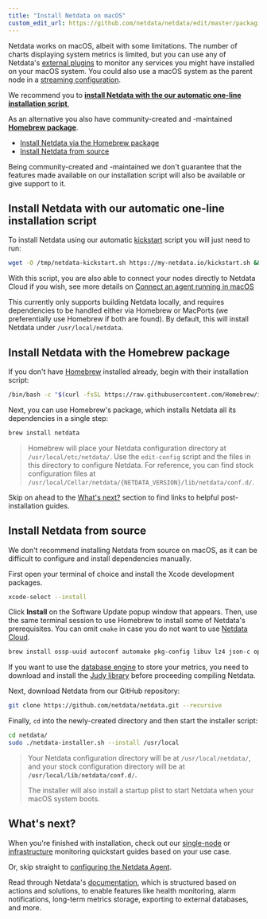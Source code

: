 ```yaml
---
title: "Install Netdata on macOS"
custom_edit_url: https://github.com/netdata/netdata/edit/master/packaging/installer/methods/macos.md
---
```




Netdata works on macOS, albeit with some limitations. The number of charts displaying system metrics is limited, but you
can use any of Netdata's [external plugins](/docs/agent/collectors/plugins.d) to monitor any services you might
have installed on your macOS system. You could also use a macOS system as the parent node in a [streaming
configuration](/docs/agent/streaming).

We recommend you to **[install Netdata with the our automatic one-line installation script](#install-netdata-with-our-automatic-one-line-installation-script)**, 


As an alternative you also have community-created and -maintained [**Homebrew
package**](#install-netdata-with-the-homebrew-package). 

- [Install Netdata via the Homebrew package](#install-netdata-with-the-homebrew-package)
- [Install Netdata from source](#install-netdata-from-source)

Being community-created and -maintained we don't guarantee that the features made available on our installation script will also be available or give support to it.

## Install Netdata with our automatic one-line installation script

To install Netdata using our automatic [kickstart](/docs/agent/packaging/installer#automatic-one-line-installation-script) script you will just need to run:

```bash
wget -O /tmp/netdata-kickstart.sh https://my-netdata.io/kickstart.sh && sh /tmp/netdata-kickstart.sh
```

With this script, you are also able to connect your nodes directly to Netdata Cloud if you wish, see more details on [Connect an agent running in macOS](/docs/agent/claim#connect-an-agent-running-in-macos)

This currently only supports building Netdata locally, and requires dependencies to be handled either via Homebrew
or MacPorts (we preferentially use Homebrew if both are found). By default, this will install Netdata under
`/usr/local/netdata`.

## Install Netdata with the Homebrew package

If you don't have [Homebrew](https://brew.sh/) installed already, begin with their installation script:

```bash
/bin/bash -c "$(curl -fsSL https://raw.githubusercontent.com/Homebrew/install/master/install.sh)"
```

Next, you can use Homebrew's package, which installs Netdata all its dependencies in a single step:

```sh
brew install netdata
```

> Homebrew will place your Netdata configuration directory at `/usr/local/etc/netdata/`. Use the `edit-config` script
> and the files in this directory to configure Netdata. For reference, you can find stock configuration files at
> `/usr/local/Cellar/netdata/{NETDATA_VERSION}/lib/netdata/conf.d/`.

Skip on ahead to the [What's next?](#whats-next) section to find links to helpful post-installation guides.

## Install Netdata from source

We don't recommend installing Netdata from source on macOS, as it can be difficult to configure and install dependencies
manually.

First open your terminal of choice and install the Xcode development packages.

```bash
xcode-select --install
```

Click **Install** on the Software Update popup window that appears. Then, use the same terminal session to use Homebrew
to install some of Netdata's prerequisites. You can omit `cmake` in case you do not want to use 
[Netdata Cloud](/docs/cloud/).

```bash
brew install ossp-uuid autoconf automake pkg-config libuv lz4 json-c openssl@1.1 libtool cmake
```

If you want to use the [database engine](/docs/agent/database/engine) to store your metrics, you need to download
and install the [Judy library](https://sourceforge.net/projects/judy/) before proceeding compiling Netdata.

Next, download Netdata from our GitHub repository:

```bash
git clone https://github.com/netdata/netdata.git --recursive
```

Finally, `cd` into the newly-created directory and then start the installer script:

```bash
cd netdata/
sudo ./netdata-installer.sh --install /usr/local
```

> Your Netdata configuration directory will be at `/usr/local/netdata/`, and your stock configuration directory will
> be at **`/usr/local/lib/netdata/conf.d/`.**
>
> The installer will also install a startup plist to start Netdata when your macOS system boots.

## What's next?

When you're finished with installation, check out our [single-node](/docs/quickstart/single-node) or
[infrastructure](/docs/quickstart/infrastructure) monitoring quickstart guides based on your use case.

Or, skip straight to [configuring the Netdata Agent](/docs/configure/nodes).

Read through Netdata's [documentation](/docs), which is structured based on actions and
solutions, to enable features like health monitoring, alarm notifications, long-term metrics storage, exporting to
external databases, and more.


